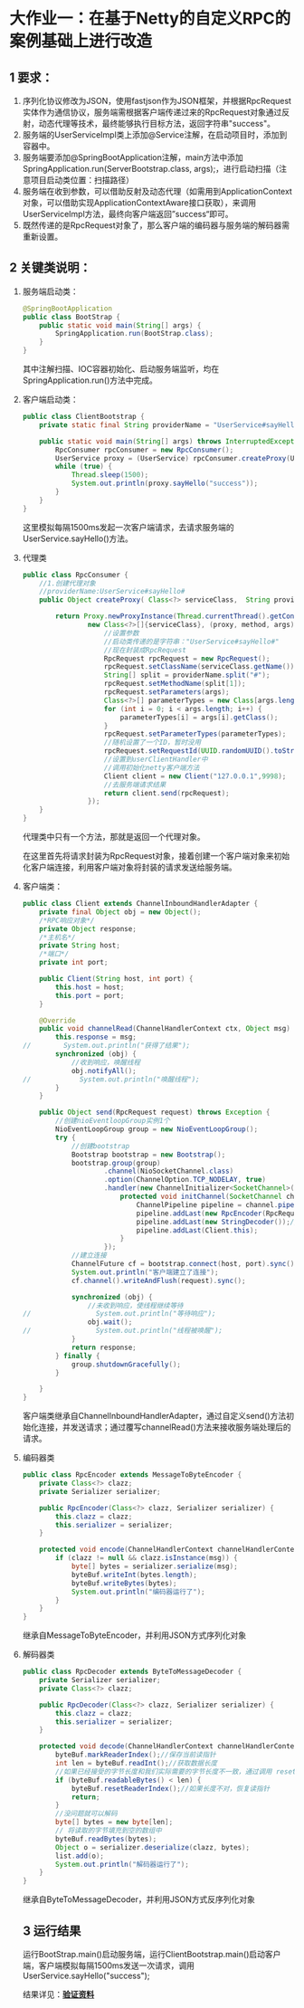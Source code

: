 # 大作业一：在基于Netty的自定义RPC的案例基础上进行改造

## 1 要求：

1. 序列化协议修改为JSON，使用fastjson作为JSON框架，并根据RpcRequest实体作为通信协议，服务端需根据客户端传递过来的RpcRequest对象通过反射，动态代理等技术，最终能够执行目标方法，返回字符串"success"。
2. 服务端的UserServiceImpl类上添加@Service注解，在启动项目时，添加到容器中。
3. 服务端要添加@SpringBootApplication注解，main方法中添加SpringApplication.run(ServerBootstrap.class, args);，进行启动扫描（注意项目启动类位置：扫描路径）
4. 服务端在收到参数，可以借助反射及动态代理（如需用到ApplicationContext对象，可以借助实现ApplicationContextAware接口获取），来调用UserServiceImpl方法，最终向客户端返回”success“即可。
5. 既然传递的是RpcRequest对象了，那么客户端的编码器与服务端的解码器需重新设置。

## 2 关键类说明：

1. 服务端启动类：

   ```java
   @SpringBootApplication
   public class BootStrap {
       public static void main(String[] args) {
           SpringApplication.run(BootStrap.class);
       }
   }
   ```

   其中注解扫描、IOC容器初始化、启动服务端监听，均在SpringApplication.run()方法中完成。

2. 客户端启动类：

   ```java
   public class ClientBootstrap {
       private static final String providerName = "UserService#sayHello#";
   
       public static void main(String[] args) throws InterruptedException {
           RpcConsumer rpcConsumer = new RpcConsumer();
           UserService proxy = (UserService) rpcConsumer.createProxy(UserService.class, providerName);
           while (true) {
               Thread.sleep(1500);
               System.out.println(proxy.sayHello("success"));
           }
       }
   }
   ```

   这里模拟每隔1500ms发起一次客户端请求，去请求服务端的UserService.sayHello()方法。

3. 代理类

   ```java
   public class RpcConsumer {
       //1.创建代理对象
       //providerName:UserService#sayHello#
       public Object createProxy( Class<?> serviceClass,  String providerName) {
   
           return Proxy.newProxyInstance(Thread.currentThread().getContextClassLoader(),
                   new Class<?>[]{serviceClass}, (proxy, method, args) -> {
                       //设置参数
                       //启动类传递的是字符串："UserService#sayHello#"
                       //现在封装成RpcRequest
                       RpcRequest rpcRequest = new RpcRequest();
                       rpcRequest.setClassName(serviceClass.getName());
                       String[] split = providerName.split("#");
                       rpcRequest.setMethodName(split[1]);
                       rpcRequest.setParameters(args);
                       Class<?>[] parameterTypes = new Class[args.length];
                       for (int i = 0; i < args.length; i++) {
                           parameterTypes[i] = args[i].getClass();
                       }
                       rpcRequest.setParameterTypes(parameterTypes);
                       //随机设置了一个ID，暂时没用
                       rpcRequest.setRequestId(UUID.randomUUID().toString());
                       //设置到userClientHandler中
                       //调用初始化netty客户端方法
                       Client client = new Client("127.0.0.1",9998);
                       //去服务端请求结果
                       return client.send(rpcRequest);
                   });
       }
   }
   ```

   代理类中只有一个方法，那就是返回一个代理对象。

   在这里首先将请求封装为RpcRequest对象，接着创建一个客户端对象来初始化客户端连接，利用客户端对象将封装的请求发送给服务端。

4. 客户端类：

   ```java
   public class Client extends ChannelInboundHandlerAdapter {
       private final Object obj = new Object();
       /*RPC响应对象*/
       private Object response;
       /*主机名*/
       private String host;
       /*端口*/
       private int port;
   
       public Client(String host, int port) {
           this.host = host;
           this.port = port;
       }
   
       @Override
       public void channelRead(ChannelHandlerContext ctx, Object msg) throws Exception {
           this.response = msg;
   //        System.out.println("获得了结果");
           synchronized (obj) {
               //收到响应，唤醒线程
               obj.notifyAll();
   //            System.out.println("唤醒线程");
           }
       }
   
       public Object send(RpcRequest request) throws Exception {
           //创建nioEventloopGroup实例1个
           NioEventLoopGroup group = new NioEventLoopGroup();
           try {
               //创建bootstrap
               Bootstrap bootstrap = new Bootstrap();
               bootstrap.group(group)
                       .channel(NioSocketChannel.class)
                       .option(ChannelOption.TCP_NODELAY, true)
                       .handler(new ChannelInitializer<SocketChannel>() {
                           protected void initChannel(SocketChannel channel) {
                               ChannelPipeline pipeline = channel.pipeline();
                               pipeline.addLast(new RpcEncoder(RpcRequest.class, new JSONSerializer()));
                               pipeline.addLast(new StringDecoder());//解码还用string
                               pipeline.addLast(Client.this);
                           }
                       });
               //建立连接
               ChannelFuture cf = bootstrap.connect(host, port).sync();
               System.out.println("客户端建立了连接");
               cf.channel().writeAndFlush(request).sync();
   
               synchronized (obj) {
                   //未收到响应，使线程继续等待
   //                System.out.println("等待响应");
                   obj.wait();
   //                System.out.println("线程被唤醒");
               }
               return response;
           } finally {
               group.shutdownGracefully();
           }
   
       }
   }
   ```

   客户端类继承自ChannelInboundHandlerAdapter，通过自定义send()方法初始化连接，并发送请求；通过覆写channelRead()方法来接收服务端处理后的请求。

5. 编码器类

   ```java
   public class RpcEncoder extends MessageToByteEncoder {
       private Class<?> clazz;
       private Serializer serializer;
   
       public RpcEncoder(Class<?> clazz, Serializer serializer) {
           this.clazz = clazz;
           this.serializer = serializer;
       }
   
       protected void encode(ChannelHandlerContext channelHandlerContext, Object msg, ByteBuf byteBuf) throws Exception {
           if (clazz != null && clazz.isInstance(msg)) {
               byte[] bytes = serializer.serialize(msg);
               byteBuf.writeInt(bytes.length);
               byteBuf.writeBytes(bytes);
               System.out.println("编码器运行了");
           }
       }
   }
   ```

   继承自MessageToByteEncoder，并利用JSON方式序列化对象

6. 解码器类

   ```java
   public class RpcDecoder extends ByteToMessageDecoder {
       private Serializer serializer;
       private Class<?> clazz;
   
       public RpcDecoder(Class<?> clazz, Serializer serializer) {
           this.clazz = clazz;
           this.serializer = serializer;
       }
   
       protected void decode(ChannelHandlerContext channelHandlerContext, ByteBuf byteBuf, List<Object> list) throws Exception {
           byteBuf.markReaderIndex();//保存当前读指针
           int len = byteBuf.readInt();//获取数据长度
           //如果已经接受的字节长度和我们实际需要的字节长度不一致，通过调用 resetReaderIndex 来重置了 ByteBuf 的读位置
           if (byteBuf.readableBytes() < len) {
               byteBuf.resetReaderIndex();//如果长度不对，恢复读指针
               return;
           }
           //没问题就可以解码
           byte[] bytes = new byte[len];
           // 将读取的字节填充到空的数组中
           byteBuf.readBytes(bytes);
           Object o = serializer.deserialize(clazz, bytes);
           list.add(o);
           System.out.println("解码器运行了");
       }
   }
   ```

   继承自ByteToMessageDecoder，并利用JSON方式反序列化对象

   ## 3 运行结果

   运行BootStrap.main()启动服务端，运行ClientBootstrap.main()启动客户端，客户端模拟每隔1500ms发送一次请求，调用UserService.sayHello("success");

   结果详见：[**验证资料**](https://gitee.com/gcgo/netty-rpc/tree/master/%E9%AA%8C%E8%AF%81%E8%B5%84%E6%96%99)



   

